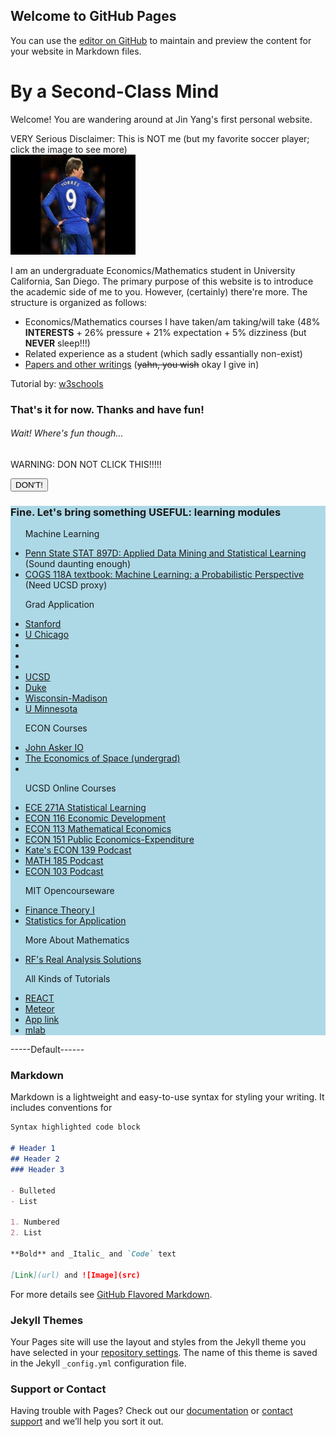 ## Welcome to GitHub Pages

You can use the [editor on GitHub](https://github.com/jinyangpeter/second-class-mind/edit/master/README.md) to maintain and preview the content for your website in Markdown files.

<!DOCTYPE html>
<html>
<head>
<title>Jin Yang's Website</title>
</head>
<body>

<h1>By a Second-Class Mind</h1>
<p>Welcome! You are wandering around at Jin Yang's first personal website.</p>
<p>VERY Serious Disclaimer: This is NOT me (but my favorite soccer player; click the image to see more)<br>
<a href = "https://en.wikipedia.org/wiki/Fernando_Torres">
<img src="Torres.jpg" alt="My buddy Fernando!!!" width="200" height="160">
</a>
</p>
<p>I am an undergraduate Economics/Mathematics student in University California, San Diego. The primary purpose of this website is to introduce the 
academic side of me to you. However, (certainly) there're more. The structure is organized as follows:</p>
<ul>
	<li>Economics/Mathematics courses I have taken/am taking/will take (48% <strong> INTERESTS</strong> + 26% pressure + 21% expectation + 5% dizziness (but <strong>NEVER</strong> sleep!!!)</li>
	<li>Related experience as a student (which sadly essantially non-exist)</li>
	<li><a href = "Jin Yang-Final Draft (Edited).pdf">Papers and other writings</a> (<strike>yahn, you wish</strike> okay I give in)</li>
</ul>
<p>Tutorial by: <a href = "https://www.w3schools.com/html/default.asp">w3schools</a></p>
<h3> That's it for now. Thanks and have fun!</h3>
<h6> Wait! Where's fun though...</h6>

<p id ="boring">WARNING: DON NOT CLICK THIS!!!!!</p>
<button type ="button" onclick='document.getElementById("boring").innerHTML = "Why do this!"'>DON'T!</button>

<div style="background-color:lightblue">
  <h3>Fine. Let's bring something USEFUL: learning modules</h3>
  <ul> <p>Machine Learning</p>
	<li><a href = "https://onlinecourses.science.psu.edu/stat857/">Penn State STAT 897D: Applied Data Mining and Statistical Learning</a>
	(Sound daunting enough)</li>
	<li><a href = "https://ebookcentral.proquest.com/lib/ucsd/reader.action?docID=3339490">COGS 118A textbook: Machine Learning: 
	a Probabilistic Perspective</a> (Need UCSD proxy)</li>
  </ul>
  <ul> <p>Grad Application</p>
    <li><a href = "https://www.applyweb.com/cgi-bin/app?s=stanford">Stanford</a></li>
	<li><a href = "https://apply-ssd.uchicago.edu/apply/">U Chicago</a></li>
	<li><a href = ""></a></li>
	<li><a href = ""></a></li>
	<li><a href = ""></a></li>
	<li><a href = "https://apply.grad.ucsd.edu/my-applications">UCSD</a></li>
	<li><a href = "https://app.applyyourself.com/AYApplicantLogin/fl_ApplicantLogin.asp?id=dukegrad">Duke</a></li>
	<li><a href = "https://apply.grad.wisc.edu/">Wisconsin-Madison</a></li>
	<li><a href = "https://choose.umn.edu/apply/">U Minnesota</a></li>
  </ul>
  
  <ul> <p>ECON Courses</p>
    <li><a href = "http://www.johnasker.com/IO.html">John Asker IO</a></li>
	<li><a href = "https://theeconomicsofspace.com/">The Economics of Space (undergrad)</a></li>
	<li><a href = ""></a></li>
  </ul>
  
  
  <ul> <p>UCSD Online Courses</p>
    <li><a href = "https://podcast.ucsd.edu/podcasts/default.aspx?PodcastId=1653&l=1&v=1">ECE 271A Statistical Learning</a></li>
	<li><a href = "https://podcast.ucsd.edu/podcasts/default.aspx?PodcastId=4119&l=2&v=1">ECON 116 Economic Development</a></li>
	<li><a href = "https://podcast.ucsd.edu/podcasts/default.aspx?PodcastId=1439&l=1&v=3">ECON 113 Mathematical Economics</a></li>
	<li><a href = "https://podcast.ucsd.edu/podcasts/default.aspx?PodcastId=3250&l=1&v=1">ECON 151 Public Economics-Expenditure</a></li>
	<li><a href = "https://podcast.ucsd.edu/podcasts/default.aspx?PodcastId=4973&l=2&v=1">Kate's ECON 139 Podcast</a></li>
	<li><a href = "https://podcast.ucsd.edu/podcasts/default.aspx?PodcastId=4998"> MATH 185 Podcast</a></li>
	<li><a href = "https://ucsd.hosted.panopto.com/Panopto/Pages/Sessions/List.aspx?embedded=1#folderID=%22771c5097-a2a8-4240-b68d-a8c1015cc72c%22&folderSets=3"> ECON 103 Podcast</a></li>
  </ul>
  
  <ul> <p>MIT Opencourseware</p>
	<li><a href = "https://ocw.mit.edu/courses/sloan-school-of-management/15-401-finance-theory-i-fall-2008/index.htm">Finance Theory I</a></li>
	<li><a href = "https://ocw.mit.edu/courses/mathematics/18-650-statistics-for-applications-fall-2016/index.htm">Statistics for Application</a></li>
  </ul>
  
  <ul> <p>More About Mathematics</p>
	<li><a href = "http://www2.math.umd.edu/~punshs/Analysis-Solutions/">RF's Real Analysis Solutions</a></li>
  </ul>
  
  <ul> <p>All Kinds of Tutorials</p>
	<li><a href = "https://reactjs.org/docs/state-and-lifecycle.html">REACT</a></li>
	<li><a href = "https://www.meteor.com/tutorials/react/temporary-ui-state"> Meteor</a></li>
	<li><a href = "http://localhost:3000/">App link</a></li>
	<li><a href = "https://mlab.com/databases/experiment">mlab</a></li>
  </ul>

</div>

</body>
</html>




-----Default------

### Markdown

Markdown is a lightweight and easy-to-use syntax for styling your writing. It includes conventions for

```markdown
Syntax highlighted code block

# Header 1
## Header 2
### Header 3

- Bulleted
- List

1. Numbered
2. List

**Bold** and _Italic_ and `Code` text

[Link](url) and ![Image](src)
```

For more details see [GitHub Flavored Markdown](https://guides.github.com/features/mastering-markdown/).

### Jekyll Themes

Your Pages site will use the layout and styles from the Jekyll theme you have selected in your [repository settings](https://github.com/jinyangpeter/second-class-mind/settings). The name of this theme is saved in the Jekyll `_config.yml` configuration file.

### Support or Contact

Having trouble with Pages? Check out our [documentation](https://help.github.com/categories/github-pages-basics/) or [contact support](https://github.com/contact) and we’ll help you sort it out.
